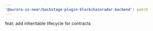 ```yaml
---
'@aurora-is-near/backstage-plugin-blockchainradar-backend': patch
---
```


feat: add inheritable lifecycle for contracts
